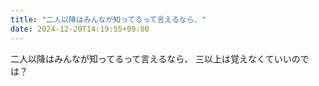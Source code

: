 ```yaml
---
title: "二人以降はみんなが知ってるって言えるなら、"
date: 2024-12-20T14:19:55+09:00
---
```

二人以降はみんなが知ってるって言えるなら、
三以上は覚えなくていいのでは？
